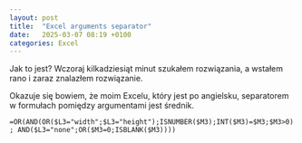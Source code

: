 ```yaml
---
layout: post
title:  "Excel arguments separator"
date:   2025-03-07 08:19 +0100
categories: Excel
---
```


Jak to jest? Wczoraj kilkadziesiąt minut szukałem rozwiązania, a wstałem rano i zaraz znalazłem rozwiązanie.

Okazuje się bowiem, że moim Excelu, który jest po angielsku, separatorem w formułach pomiędzy argumentami jest średnik.

`=OR(AND(OR($L3="width";$L3="height");ISNUMBER($M3);INT($M3)=$M3;$M3>0); AND($L3="none";OR($M3=0;ISBLANK($M3))))`
